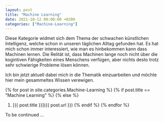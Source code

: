 ```yaml
---
layout: post
title: "Machine Learning"
date: 2021-10-12 00:00:00 +0200
categories: ["Machine-Learning"]
---
```

Diese Kategorie widmet sich dem Thema der schwachen künstlichen Intelligenz, welche schon in unseren täglichen Alltag gefunden hat.
Es hat mich schon immer interessiert, wie man es hinbekommen kann dass Machinen lernen.
Die Relität ist, dass Machinen lange noch nicht über die kogintiven Fähigkeiten eines Menschens verfügen, aber nichts desto trotz sehr schwierige Probleme lösen können.

Ich bin jetzt aktuell dabei mich in die Thematik einzuarbeiten und möchte hier mein gesammeltes Wissen verewigen.

{% for post in site.categories.Machine-Learning %}
{% if post.title == "Machine Learning" %}
{% else %}
1. [{{ post.title }}]({{ post.url }})
{% endif %}
{% endfor %}

To be continued ...